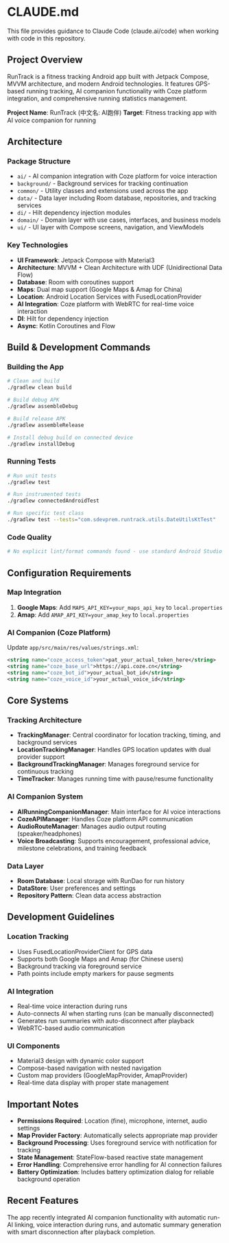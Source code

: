 # CLAUDE.md

This file provides guidance to Claude Code (claude.ai/code) when working with code in this repository.

## Project Overview

RunTrack is a fitness tracking Android app built with Jetpack Compose, MVVM architecture, and modern Android technologies. It features GPS-based running tracking, AI companion functionality with Coze platform integration, and comprehensive running statistics management.

**Project Name**: RunTrack (中文名: AI跑伴)
**Target**: Fitness tracking app with AI voice companion for running

## Architecture

### Package Structure
- `ai/` - AI companion integration with Coze platform for voice interaction
- `background/` - Background services for tracking continuation
- `common/` - Utility classes and extensions used across the app
- `data/` - Data layer including Room database, repositories, and tracking services
- `di/` - Hilt dependency injection modules
- `domain/` - Domain layer with use cases, interfaces, and business models
- `ui/` - UI layer with Compose screens, navigation, and ViewModels

### Key Technologies
- **UI Framework**: Jetpack Compose with Material3
- **Architecture**: MVVM + Clean Architecture with UDF (Unidirectional Data Flow)
- **Database**: Room with coroutines support
- **Maps**: Dual map support (Google Maps & Amap for China)
- **Location**: Android Location Services with FusedLocationProvider
- **AI Integration**: Coze platform with WebRTC for real-time voice interaction
- **DI**: Hilt for dependency injection
- **Async**: Kotlin Coroutines and Flow

## Build & Development Commands

### Building the App
```bash
# Clean and build
./gradlew clean build

# Build debug APK
./gradlew assembleDebug

# Build release APK
./gradlew assembleRelease

# Install debug build on connected device
./gradlew installDebug
```

### Running Tests
```bash
# Run unit tests
./gradlew test

# Run instrumented tests
./gradlew connectedAndroidTest

# Run specific test class
./gradlew test --tests="com.sdevprem.runtrack.utils.DateUtilsKtTest"
```

### Code Quality
```bash
# No explicit lint/format commands found - use standard Android Studio tools or add ktlint/detekt if needed
```

## Configuration Requirements

### Map Integration
1. **Google Maps**: Add `MAPS_API_KEY=your_maps_api_key` to `local.properties`
2. **Amap**: Add `AMAP_API_KEY=your_amap_key` to `local.properties`

### AI Companion (Coze Platform)
Update `app/src/main/res/values/strings.xml`:
```xml
<string name="coze_access_token">pat_your_actual_token_here</string>
<string name="coze_base_url">https://api.coze.cn</string>
<string name="coze_bot_id">your_actual_bot_id</string>
<string name="coze_voice_id">your_actual_voice_id</string>
```

## Core Systems

### Tracking Architecture
- **TrackingManager**: Central coordinator for location tracking, timing, and background services
- **LocationTrackingManager**: Handles GPS location updates with dual provider support
- **BackgroundTrackingManager**: Manages foreground service for continuous tracking
- **TimeTracker**: Manages running time with pause/resume functionality

### AI Companion System
- **AIRunningCompanionManager**: Main interface for AI voice interactions
- **CozeAPIManager**: Handles Coze platform API communication
- **AudioRouteManager**: Manages audio output routing (speaker/headphones)
- **Voice Broadcasting**: Supports encouragement, professional advice, milestone celebrations, and training feedback

### Data Layer
- **Room Database**: Local storage with RunDao for run history
- **DataStore**: User preferences and settings
- **Repository Pattern**: Clean data access abstraction

## Development Guidelines

### Location Tracking
- Uses FusedLocationProviderClient for GPS data
- Supports both Google Maps and Amap (for Chinese users)
- Background tracking via foreground service
- Path points include empty markers for pause segments

### AI Integration
- Real-time voice interaction during runs
- Auto-connects AI when starting runs (can be manually disconnected)
- Generates run summaries with auto-disconnect after playback
- WebRTC-based audio communication

### UI Components
- Material3 design with dynamic color support
- Compose-based navigation with nested navigation
- Custom map providers (GoogleMapProvider, AmapProvider)
- Real-time data display with proper state management

## Important Notes

- **Permissions Required**: Location (fine), microphone, internet, audio settings
- **Map Provider Factory**: Automatically selects appropriate map provider
- **Background Processing**: Uses foreground service with notification for tracking
- **State Management**: StateFlow-based reactive state management
- **Error Handling**: Comprehensive error handling for AI connection failures
- **Battery Optimization**: Includes battery optimization dialog for reliable background operation

## Recent Features

The app recently integrated AI companion functionality with automatic run-AI linking, voice interaction during runs, and automatic summary generation with smart disconnection after playback completion.